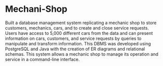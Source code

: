 # Mechani-Shop
Built a database management system replicating a mechanic shop to store customers, mechanics, cars, and to create and close service requests. Users have access to 5,000 different cars from the data and can present information  on cars, customers, and service requests by queries to manipulate and transform information. This DBMS was developed using PostgreSQL and Java with the creation of ER diagrams and relational schemas. This system allows a mechanic shop to manage its operation and service in a command-line interface. 
